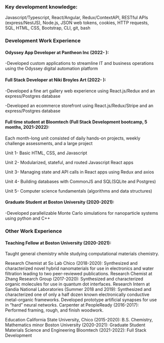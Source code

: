 <h3>Key development knowledge: </h3> <p>Javascript/Typescript, React/Angular, Redux/ContextAPI, RESTful APIs (express/NestJS), Node.js, JSON web tokens, cookies, HTTP requests, SQL, HTML, CSS, Bootstrap, CLI, git, bash </p>

<h3>Development Work Experience</h3>
<h4>Odyssey App Developer at Pantheon Inc (2022- ):</h4>
<p>-Developed custom applications to streamline IT and business operations using the Odyssey digital automation platform</p>
<h4>Full Stack Developer at Niki Broyles Art (2022- ):</h4>
<p>-Developed a fine art gallery web experience using React.js/Redux and an express/Postgres database</p>
<p>-Developed an ecommerce storefront using React.js/Redux/Stripe and an express/Postgres database</p>
<h4>Full time student at Bloomtech (Full Stack Development bootcamp, 5 months, 2021-2022):</h4>
<p>Each month-long unit consisted of daily hands-on projects, weekly challenge assessments, and a large project</p>
<p>Unit 1- Basic HTML, CSS, and Javascript</p>
<p>Unit 2- Modularized, stateful, and routed Javascript React apps</p>
<p>Unit 3- Managing state and API calls in React apps using Redux and axios</p>
<p>Unit 4- Building databases with CommonJS and SQL(SQLite and Postgres)</p>
<p>Unit 5- Computer science fundamentals (algorithms and data structures)</p>
<h4>Graduate Student at Boston University (2020-2021):</h4>
<p>-Developed parallelizable Monte Carlo simulations for nanoparticle systems using python and C++<p>

<h3>Other Work Experience</h3>
<h4>Teaching Fellow at Boston University (2020-2021):</h4> 
<p>Taught general chemistry while studying computational materials chemistry.<p>
Research Chemist at So Lab Chico (2018-2020): Synthesized and characterized novel hybrid nanomaterials for use in electronics and water filtration leading to two peer-reviewed publications.
Research Chemist at Zhang Research Group (2017-2020): Synthesized and characterized organic molecules for use in quantum dot interfaces.
Research Intern at Sandia National Laboratories (Summer 2018 and 2019): Synthesized and characterized one of only a half dozen known electronically conductive metal-organic frameworks. Developed prototype artificial synapses for use in “hard” neural networks.
Carpenter at PeopleReady (2016-2017): Performed framing, rough, and finish woodwork.

Education
California State University, Chico (2015-2020): B.S. Chemistry, Mathematics minor
Boston University (2020-2021): Graduate Student Materials Science and Engineering
Bloomtech (2021-2022): Full Stack Development
